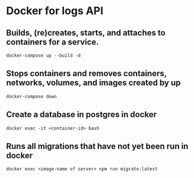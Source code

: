 # Docker for logs API

## Builds, (re)creates, starts, and attaches to containers for a service.
```
docker-compose up --build -d
```

## Stops containers and removes containers, networks, volumes, and images created by up
```
docker-compose down
```

## Create a database in postgres in docker
```
docker exec -it <container-id> bash
```

## Runs all migrations that have not yet been run in docker
```
docker exec <image-name of server> npm run migrate:latest
```